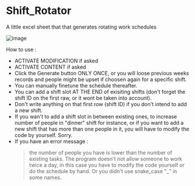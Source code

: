 # Shift_Rotator
 A little excel sheet that that generates rotating work schedules
 
![image](https://user-images.githubusercontent.com/59659182/192485268-dfa69fbb-965e-41ed-a2ae-2bcbefe5e1f5.png)


How to use : 

- ACTIVATE MODIFICATION if asked
- ACTIVATE CONTENT if asked
- Click the Generate button ONLY ONCE, or you will loose previous weeks records and people might be upset if choosen again for a specific shift.
- You can manually finetune the schedule thereafter.  
- You can add a shift slot AT THE END of exisiting shifts (don't forget the shift ID on the first raw, or it wont be taken into account).
- Don't write anything on that first row (shift ID) if you don't intend to add a new shift.
- If you wan't to add a shift slot in between existing ones, to increase number of people in "dinner" shift for instance, or if you want to add a new shift that has more than one people in it, you will have to modify the code by yourself. Sorry. 
- If you have an error message : 
  > the number of people you have is lower than the number of existing tasks. The program doesn't not allow someone to work twice a day, in this case you have to modify the code yourself or do the schedule by hand. 
  > Or you didn't use snake_case "_" in some names.
